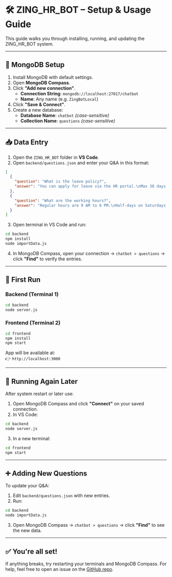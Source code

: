 # 🛠️ ZING_HR_BOT – Setup & Usage Guide

This guide walks you through installing, running, and updating the ZING_HR_BOT system.

---

## 🔧 MongoDB Setup

1. Install MongoDB with default settings.
2. Open **MongoDB Compass**.
3. Click **"Add new connection"**.
   - **Connection String**: `mongodb://localhost:27017/chatbot`
   - **Name**: Any name (e.g. `ZingBotLocal`)
4. Click **"Save & Connect"**.
5. Create a new database:
   - **Database Name**: `chatbot` *(case-sensitive)*
   - **Collection Name**: `questions` *(case-sensitive)*

---

## 📥 Data Entry

1. Open the `ZING_HR_BOT` folder in **VS Code**.
2. Open `backend/questions.json` and enter your Q&A in this format:

```json
[
  {
    "question": "What is the leave policy?",
    "answer": "You can apply for leave via the HR portal.\nMax 30 days per year."
  },
  {
    "question": "What are the working hours?",
    "answer": "Regular hours are 9 AM to 6 PM.\nHalf-days on Saturdays."
  }
]
```

3. Open terminal in VS Code and run:

```bash
cd backend
npm install
node importData.js
```

4. In MongoDB Compass, open your connection → `chatbot > questions` → click **"Find"** to verify the entries.

---

## 🚀 First Run

### Backend (Terminal 1)

```bash
cd backend
node server.js
```

### Frontend (Terminal 2)

```bash
cd frontend
npm install
npm start
```

App will be available at:  
👉 `http://localhost:3000`

---

## 🔁 Running Again Later

After system restart or later use:

1. Open MongoDB Compass and click **"Connect"** on your saved connection.
2. In VS Code:

```bash
cd backend
node server.js
```

3. In a new terminal:

```bash
cd frontend
npm start
```

---

## ➕ Adding New Questions

To update your Q&A:

1. Edit `backend/questions.json` with new entries.
2. Run:

```bash
cd backend
node importData.js
```

3. Open MongoDB Compass → `chatbot > questions` → click **"Find"** to see the new data.

---

## ✅ You're all set!

If anything breaks, try restarting your terminals and MongoDB Compass. For help, feel free to open an issue on the [GitHub repo](https://github.com/PriyabratDev/Zing_BOT).